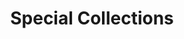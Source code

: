 ---
title: Special Collections
layout: dashboard
permalink: /special-collections.html
dashboard:
  data_sources:
    yearly: /kpidata/special-collections.csv
  default_frequency: yearly
  default_tab: chart
  charts:
    - type: bar
      title: Finding Aids Total
      datasets:
        - row_index: 0
    - type: bar
      title: Finding Aids Added/Revised
      datasets:
        - row_index: 1
        - row_index: 2
    - type: line
      title: Archives West Data
      datasets:
        - row_index: 3
    - type: line
      title: Patron Interactions
      datasets:
        - row_index: 4
        - row_index: 5
        - row_index: 6
    - type: bar
      title: Linear Feet
      datasets:
        - row_index: 7
---